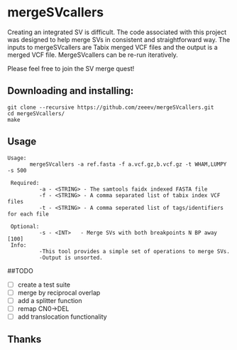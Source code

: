 # mergeSVcallers
Creating an integrated SV is difficult.  The code associated with this project was designed to help merge SVs in consistent and straightforward way.  The inputs to mergeSVcallers are Tabix merged VCF files and the output is a merged VCF file.  MergeSVcallers can be re-run iteratively. 

Please feel free to join the SV merge quest!

## Downloading and installing:
```
git clone --recursive https://github.com/zeeev/mergeSVcallers.git
cd mergeSVcallers/
make
```

## Usage

```
Usage:
       mergeSVcallers -a ref.fasta -f a.vcf.gz,b.vcf.gz -t WHAM,LUMPY -s 500

 Required:
          -a - <STRING> - The samtools faidx indexed FASTA file
          -f - <STRING> - A comma separated list of tabix index VCF files
          -t - <STRING> - A comma seperated list of tags/identifiers for each file

 Optional:
          -s - <INT>   - Merge SVs with both breakpoints N BP away [100]
 Info:
          -This tool provides a simple set of operations to merge SVs.
          -Output is unsorted.
```
##TODO
- [ ] create a test suite
- [ ] merge by reciprocal overlap
- [ ] add a splitter function
- [ ] remap CN0->DEL
- [ ] add translocation functionality 

## Thanks
 

